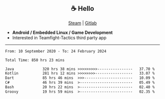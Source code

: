 <h2 align="center"> ☕ Hello </h2>

<p align="center">
  <a href="https://steamcommunity.com/id/Niforances/">Steam</a> |
  <a href="https://gitlab.com/niforances">Gitlab</a>
</p>

 - **Android / Embedded Linux / Game Development**
 - Interested in Teamfight-Tactics third party app

------

<!--START_SECTION:waka-->

```txt
From: 10 September 2020 - To: 24 February 2024

Total Time: 850 hrs 23 mins

Java             320 hrs 38 mins >>>>>>>>>----------------   37.70 %
Kotlin           281 hrs 12 mins >>>>>>>>-----------------   33.07 %
Dart             85 hrs 46 mins  >>>----------------------   10.09 %
C#               46 hrs 39 mins  >------------------------   05.49 %
Bash             20 hrs 22 mins  >------------------------   02.40 %
Groovy           19 hrs 59 mins  >------------------------   02.35 %
```

<!--END_SECTION:waka-->
